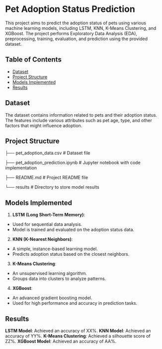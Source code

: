 # Pet Adoption Status Prediction

This project aims to predict the adoption status of pets using various machine learning models, including LSTM, KNN, K-Means Clustering, and XGBoost. The project performs Exploratory Data Analysis (EDA), preprocessing, training, evaluation, and prediction using the provided dataset.

## Table of Contents

- [Dataset](#dataset)
- [Project Structure](#project-structure)
- [Models Implemented](#models-implemented)
- [Results](#results)

## Dataset

The dataset contains information related to pets and their adoption status. The features include various attributes such as pet age, type, and other factors that might influence adoption.

## Project Structure

├── pet_adoption_data.csv        # Dataset file

├── pet_adoption_prediction.ipynb # Jupyter notebook with code implementation

├── README.md                    # Project README file

└── results                      # Directory to store model results


## Models Implemented

1. **LSTM (Long Short-Term Memory)**:

-  Used for sequential data analysis.
-  Model is trained and evaluated on the adoption status data.
  
2. **KNN (K-Nearest Neighbors)**:

- A simple, instance-based learning model.
- Predicts adoption status based on the closest neighbors.
  
3. **K-Means Clustering**:

- An unsupervised learning algorithm.
- Groups data into clusters to analyze patterns.
  
4. **XGBoost**:

- An advanced gradient boosting model.
- Used for high performance and accuracy in prediction tasks.

## Results

**LSTM Model**: Achieved an accuracy of XX%. 
**KNN Model**: Achieved an accuracy of YY%.
**K-Means Clustering**: Achieved a silhouette score of ZZ%. 
**XGBoost Model**: Achieved an accuracy of AA%.

